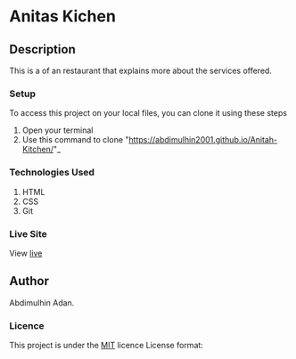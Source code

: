 # Anitas Kichen
## Description
This is a of an restaurant that explains more about the services offered.
### Setup
To access this project on your local files, you can clone it using these steps
1. Open your terminal
1. Use this command to clone "https://abdimulhin2001.github.io/Anitah-Kitchen/"_
### Technologies Used

1. HTML
1. CSS
1. Git
### Live Site
View [live](https://abdimulhin2001.github.io/Anitah-Kitchen/)
## Author
Abdimulhin Adan.
### Licence
This project is under the  [MIT](LICENSE) licence
License format: